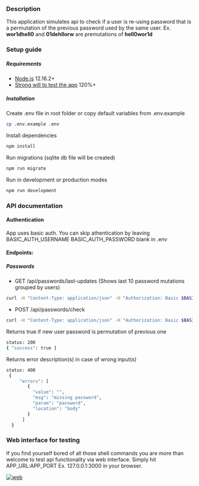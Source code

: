 ### Description
This application simulates api to check if a user is re-using password that is a permutation of the previous password used by the same user.  Ex. **wor1dhell0** and **01dehllorw** are premutations of  **hell0wor1d**

### Setup guide
##### Requirements
 - [Node.js](https://nodejs.org/) 12.16.2+
 - [Strong will to test the app](https://www.vocabulary.com/dictionary/strong-willed) 120%+

##### Installation

Create .env file in root folder or copy default variables from .env.example
```sh
cp .env.example .env
```
Install dependencies
```sh
npm install
```
Run migrations (sqlite db file will be created)
```sh
npm run migrate
```
Run in development or production modes
```sh
npm run development
```

### API documentation
#### Authentication
App uses basic auth. You can skip athentication by leaving BASIC_AUTH_USERNAME
BASIC_AUTH_PASSWORD  blank in .env

#### Endpoints:
##### Passwords
- GET /api/passwords/last-updates  (Shows last 10 password mutations grouped by users)

```sh
curl -H "Content-Type: application/json" -H "Authorization: Basic $BASIC_AUTH_TOKEN" -X GET "${APP_URL}:${APP_PORT}/api/passwords/last-updates"
```
- POST /api/passwords/check

```sh
curl -H "Content-Type: application/json" -H "Authorization: Basic $BASIC_AUTH_TOKEN" -X POST -d '{"username":"<username>", "password":"<password>"}' "${APP_URL}:${APP_PORT}/api/passwords/check"
```
Returns true if new user password is permutation of previous one
```sh
status: 200
{ "success": true }
```
Returns error description(s) in case of wrong input(s)
```sh
status: 400
 {
	 "errors": [
		{
		  "value": "",
		  "msg": "missing password",
		  "param": "password",
		  "location": "body"
		}
	  ]
  }
```


### Web interface for testing
If you find yourself bored of all those shell commands you are more than welcome to test api functionality via web interface. Simply hit APP_URL:APP_PORT Ex. 127.0.0.1:3000 in your browser.

<a href="https://ibb.co/L15JnmH"><img src="https://i.ibb.co/dDgLGFx/web.png" alt="web" border="0"></a>





